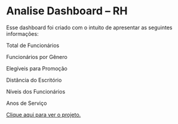 # Analise Dashboard – RH #

Esse dashboard foi criado com o intuito de apresentar as seguintes informações:

Total de Funcionários

Funcionários por Gênero

Elegíveis para Promoção

Distância do Escritório

Níveis dos Funcionários

Anos de Serviço

[Clique aqui para ver o projeto.](https://app.powerbi.com/view?r=eyJrIjoiYzNkNTAzOTktNmM0MS00NGU0LTk2ZjktMWM5NjZlZDI4M2VkIiwidCI6IjQ3MWI4Y2ExLTgyNzktNDZhNy1iZmY1LWVlMjNiYTkyMGRkNSJ9)
